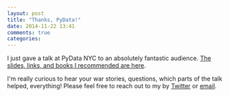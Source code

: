 ```yaml
---
layout: post
title: "Thanks, PyData!"
date: 2014-11-22 13:41
comments: true
categories: 
---
```


I just gave a talk at PyData NYC to an absolutely fantastic audience. [The slides, links, and books I recommended are here](http://blog.sashalaundy.com/talks/data-audit/). 

I'm really curious to hear your war stories, questions, which parts of the talk helped, everything! Please feel free to reach out to my by [Twitter](http://twitter.com/sashalaundy) or [email](mailto:sasha.laundy@gmail.com).
